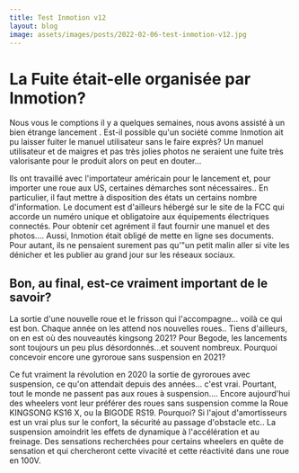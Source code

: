 ```yaml
---
title: Test Inmotion v12
layout: blog
image: assets/images/posts/2022-02-06-test-inmotion-v12.jpg
---
```



# La Fuite était-elle organisée par Inmotion?

Nous vous le comptions il y a quelques semaines, nous avons assisté à un bien étrange lancement . Est-il possible qu'un société comme Inmotion ait pu laisser fuiter le manuel utilisateur sans le faire exprès? Un manuel utilisateur et de maigres et pas très jolies photos ne seraient une fuite très valorisante pour le produit alors on peut en douter...

Ils ont travaillé avec l'importateur américain pour le lancement et, pour importer une roue aux US, certaines démarches sont nécessaires.. En particulier, il faut mettre à disposition des états un certains nombre d'information. Le document est d'ailleurs hébergé sur le site de la FCC qui accorde un numéro unique et obligatoire aux équipements électriques connectés. Pour obtenir cet agrément il faut fournir une manuel et des photos.... Aussi, Inmotion était obligé de mette en ligne ses documents. Pour autant, ils ne pensaient surement pas qu'"un petit malin aller si vite les dénicher et les publier au grand jour sur les réseaux sociaux.

## Bon, au final, est-ce vraiment important de le savoir?

La sortie d'une nouvelle roue et le frisson qui l'accompagne... voilà ce qui est bon. Chaque année on les attend nos nouvelles roues.. Tiens d'ailleurs, on en est où des nouveautés kingsong 2021? Pour Begode, les lancements sont toujours un peu plus désordonnés...et souvent nombreux.
Pourquoi concevoir encore une gyroroue sans suspension en 2021?

Ce fut vraiment la révolution en 2020 la sortie de gyroroues avec suspension, ce qu'on attendait depuis des années... c'est vrai. Pourtant, tout le monde ne passent pas aux roues à suspension.... Encore aujourd'hui des wheelers vont leur préférer des roues sans suspension comme la Roue KINGSONG KS16 X, ou la BIGODE RS19. Pourquoi? Si l'ajout d'amortisseurs est un vrai plus sur le confort, la sécurité au passage d'obstacle etc.. La suspension amoindrit les effets de dynamique à l'accélération et au freinage. Des sensations recherchées pour certains wheelers en quête de sensation et qui chercheront cette vivacité et cette réactivité dans une roue en 100V.